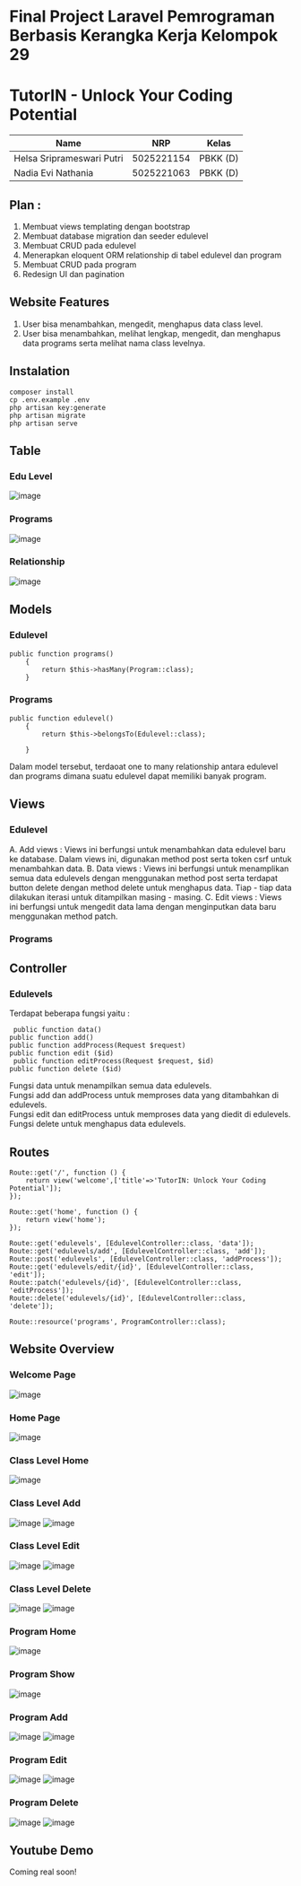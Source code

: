 # Final Project Laravel Pemrograman Berbasis Kerangka Kerja Kelompok 29
# TutorIN - Unlock Your Coding Potential 

| Name           | NRP        | Kelas     |
| ---            | ---        | ----------|
|Helsa Sriprameswari Putri| 5025221154 |  PBKK (D) |
| Nadia Evi Nathania | 5025221063 |  PBKK (D) |

## Plan :
1. Membuat views templating dengan bootstrap
2. Membuat database migration dan seeder edulevel
3. Membuat CRUD pada edulevel
4. Menerapkan eloquent ORM relationship di tabel edulevel dan program
5. Membuat CRUD pada program
6. Redesign UI dan pagination

## Website Features
1. User bisa menambahkan, mengedit, menghapus data class level.
2. User bisa menambahkan, melihat lengkap, mengedit, dan menghapus data programs serta melihat nama class levelnya.

## Instalation
```
composer install
cp .env.example .env
php artisan key:generate
php artisan migrate
php artisan serve
```

## Table

### Edu Level 
![image](https://github.com/user-attachments/assets/3cea6274-c00e-4c0e-99b7-c48972e51afa)

### Programs
![image](https://github.com/user-attachments/assets/35be0030-31a6-45a1-ba99-8cd85fad725b)

### Relationship

![image](https://github.com/user-attachments/assets/dcf912a3-48ac-437d-a7fd-a8dfea5fffb2)



## Models

### Edulevel
```
public function programs()
    {
        return $this->hasMany(Program::class);
    }
```

### Programs
```
public function edulevel()
    {
        return $this->belongsTo(Edulevel::class); 

    }
```
Dalam model tersebut, terdaoat one to many relationship antara edulevel dan programs dimana suatu edulevel dapat memiliki banyak program.

## Views

### Edulevel
A. Add views : Views ini berfungsi untuk menambahkan data edulevel baru ke database. Dalam views ini, digunakan method post serta token csrf untuk menambahkan data.
B. Data views : Views ini berfungsi untuk menamplikan semua data edulevels dengan menggunakan method post serta terdapat button delete dengan method delete untuk menghapus data. Tiap - tiap data dilakukan iterasi untuk ditampilkan masing - masing.
C. Edit views : Views ini berfungsi untuk mengedit data lama dengan menginputkan data baru menggunakan method patch.

### Programs


## Controller
### Edulevels
Terdapat beberapa fungsi yaitu : 
```
 public function data()
public function add()
public function addProcess(Request $request)
public function edit ($id)
 public function editProcess(Request $request, $id)
public function delete ($id)

```
Fungsi data untuk menampilkan semua data edulevels. <br>
Fungsi add dan addProcess untuk memproses data yang ditambahkan di edulevels. <br>
Fungsi edit dan editProcess untuk memproses data yang diedit di edulevels. <br>
Fungsi delete untuk menghapus data edulevels.<br>


## Routes 
```
Route::get('/', function () {
    return view('welcome',['title'=>'TutorIN: Unlock Your Coding Potential']);
});

Route::get('home', function () {
    return view('home');
});

Route::get('edulevels', [EdulevelController::class, 'data']);
Route::get('edulevels/add', [EdulevelController::class, 'add']);
Route::post('edulevels', [EdulevelController::class, 'addProcess']);
Route::get('edulevels/edit/{id}', [EdulevelController::class, 'edit']);
Route::patch('edulevels/{id}', [EdulevelController::class, 'editProcess']);
Route::delete('edulevels/{id}', [EdulevelController::class, 'delete']);

Route::resource('programs', ProgramController::class);
```

## Website Overview

### Welcome Page
![image](https://github.com/user-attachments/assets/f919c149-fc84-4941-8df1-e9e7550054e0)

### Home Page 

![image](https://github.com/user-attachments/assets/50071e6f-1447-4750-bcbd-0798b2767fcf)

### Class Level Home

![image](https://github.com/user-attachments/assets/c67bf8c4-29bb-4ef1-834b-11fb19e16bca)

### Class Level Add
![image](https://github.com/user-attachments/assets/964b3d71-bbc0-4fc8-a12a-5c3ed4a6e671)
![image](https://github.com/user-attachments/assets/7a01263e-2b85-4963-934c-a092194f543e)

### Class Level Edit

![image](https://github.com/user-attachments/assets/8e0fc316-be71-4374-b439-c03c25549ade)
![image](https://github.com/user-attachments/assets/9bf3d3e7-70a9-42c3-b851-dddd12562d37)

### Class Level Delete 
![image](https://github.com/user-attachments/assets/91034c5c-56e8-41a3-a1bb-fb3ec7002b75)
![image](https://github.com/user-attachments/assets/3a604a31-b80e-4363-841e-2c50000cedbb)

### Program Home

![image](https://github.com/user-attachments/assets/3599f1e7-e69a-43e4-87c7-03d0eeebab6c)

### Program Show

![image](https://github.com/user-attachments/assets/b85aabb1-ed8a-4278-a073-b1ab0fdaf76d)

### Program Add
![image](https://github.com/user-attachments/assets/426292c1-a090-4bf7-a558-b1cb0eb980c1)
![image](https://github.com/user-attachments/assets/b75577da-3aa7-4b03-82d1-64db37201c2b)

### Program Edit
![image](https://github.com/user-attachments/assets/4ccca45c-b767-447d-8c27-7957459b96d9)
![image](https://github.com/user-attachments/assets/f73b26c2-7979-4f1f-9b6a-036709a7889d)


### Program Delete
![image](https://github.com/user-attachments/assets/1cf21554-596c-4a6b-b61d-1b2dd0d3b234)
![image](https://github.com/user-attachments/assets/10bd1e79-5e76-4398-8e22-c30d2619b60c)


## Youtube Demo

Coming real soon!


